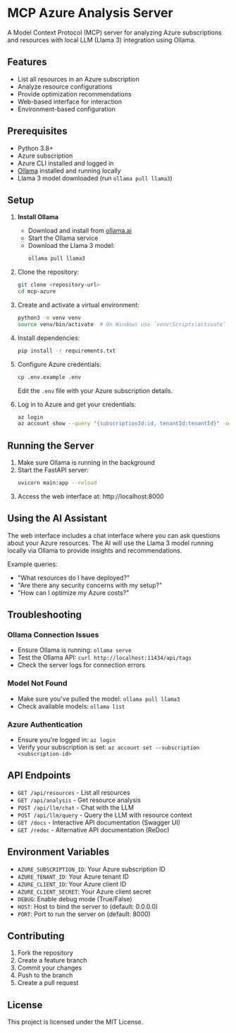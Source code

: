 # MCP Azure Analysis Server

A Model Context Protocol (MCP) server for analyzing Azure subscriptions and resources with local LLM (Llama 3) integration using Ollama.

## Features

- List all resources in an Azure subscription
- Analyze resource configurations
- Provide optimization recommendations
- Web-based interface for interaction
- Environment-based configuration

## Prerequisites

- Python 3.8+
- Azure subscription
- Azure CLI installed and logged in
- [Ollama](https://ollama.ai/) installed and running locally
- Llama 3 model downloaded (run `ollama pull llama3`)

## Setup

1. **Install Ollama**
   - Download and install from [ollama.ai](https://ollama.ai/)
   - Start the Ollama service
   - Download the Llama 3 model:
     ```bash
     ollama pull llama3
     ```

2. Clone the repository:
   ```bash
   git clone <repository-url>
   cd mcp-azure
   ```

3. Create and activate a virtual environment:
   ```bash
   python3 -m venv venv
   source venv/bin/activate  # On Windows use `venv\Scripts\activate`
   ```

4. Install dependencies:
   ```bash
   pip install -r requirements.txt
   ```

5. Configure Azure credentials:
   ```bash
   cp .env.example .env
   ```
   Edit the `.env` file with your Azure subscription details.

6. Log in to Azure and get your credentials:
   ```bash
   az login
   az account show --query "{subscriptionId:id, tenantId:tenantId}" -o table
   ```

## Running the Server

1. Make sure Ollama is running in the background
2. Start the FastAPI server:
   ```bash
   uvicorn main:app --reload
   ```
3. Access the web interface at: http://localhost:8000

## Using the AI Assistant

The web interface includes a chat interface where you can ask questions about your Azure resources. The AI will use the Llama 3 model running locally via Ollama to provide insights and recommendations.

Example queries:
- "What resources do I have deployed?"
- "Are there any security concerns with my setup?"
- "How can I optimize my Azure costs?"

## Troubleshooting

### Ollama Connection Issues
- Ensure Ollama is running: `ollama serve`
- Test the Ollama API: `curl http://localhost:11434/api/tags`
- Check the server logs for connection errors

### Model Not Found
- Make sure you've pulled the model: `ollama pull llama3`
- Check available models: `ollama list`

### Azure Authentication
- Ensure you're logged in: `az login`
- Verify your subscription is set: `az account set --subscription <subscription-id>`

## API Endpoints

- `GET /api/resources` - List all resources
- `GET /api/analysis` - Get resource analysis
- `POST /api/llm/chat` - Chat with the LLM
- `POST /api/llm/query` - Query the LLM with resource context
- `GET /docs` - Interactive API documentation (Swagger UI)
- `GET /redoc` - Alternative API documentation (ReDoc)

## Environment Variables

- `AZURE_SUBSCRIPTION_ID`: Your Azure subscription ID
- `AZURE_TENANT_ID`: Your Azure tenant ID
- `AZURE_CLIENT_ID`: Your Azure client ID
- `AZURE_CLIENT_SECRET`: Your Azure client secret
- `DEBUG`: Enable debug mode (True/False)
- `HOST`: Host to bind the server to (default: 0.0.0.0)
- `PORT`: Port to run the server on (default: 8000)

## Contributing

1. Fork the repository
2. Create a feature branch
3. Commit your changes
4. Push to the branch
5. Create a pull request

## License

This project is licensed under the MIT License.
